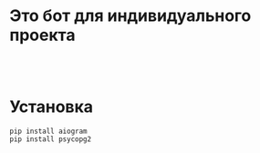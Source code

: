 <h1>Это бот для индивидуального проекта</h1><br><br>
 
<h1><b>Установка</b></h1>
<code>pip install aiogram<br>pip install psycopg2</code>
